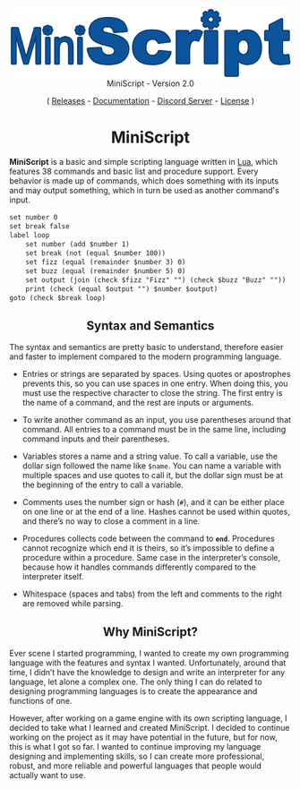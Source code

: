 <div align="center">
        <img width="500" src="media/logo.png" alt="MiniScript">
</div>

<div align="center">
        MiniScript - Version 2.0
</div>

<p align="center">
  ( <a href="">Releases</a> -
  <a href="">Documentation</a> -
  <a href="https://discord.gg/BSe84YHgRx">Discord Server</a> - 
	<a href="">License</a> )
</p>

<div align="center">

# MiniScript

</div>

**MiniScript** is a basic and simple scripting language written in [Lua](https://www.lua.org/), which features 38 commands and basic list and procedure support. Every behavior is made up of commands, which does something with its inputs and may output something, which in turn be used as another command's input.

```
set number 0
set break false
label loop
	set number (add $number 1)
	set break (not (equal $number 100))
	set fizz (equal (remainder $number 3) 0)
	set buzz (equal (remainder $number 5) 0)
	set output (join (check $fizz "Fizz" "") (check $buzz "Buzz" ""))
	print (check (equal $output "") $number $output)
goto (check $break loop)
```

<div align="center">

## Syntax and Semantics

</div>

The syntax and semantics are pretty basic to understand, therefore easier and faster to implement compared to the modern programming language.

* Entries or strings are separated by spaces.
Using quotes or apostrophes prevents this, so you can use spaces in one entry.
When doing this, you must use the respective character to close the string.
The first entry is the name of a command, and the rest are inputs or arguments.

* To write another command as an input, you use parentheses around that command.
All entries to a command must be in the same line, including command inputs and their parentheses.

* Variables stores a name and a string value.
To call a variable, use the dollar sign followed the name like `$name`.
You can name a variable with multiple spaces and use quotes to call it,
but the dollar sign must be at the beginning of the entry to call a variable.

* Comments uses the number sign or hash (`#`), and it can be either place on one line or at the end of a line.
Hashes cannot be used within quotes, and there’s no way to close a comment in a line.

* Procedures collects code between the command to **`end`**.
Procedures cannot recognize which end it is theirs, so it’s impossible to define a procedure within a procedure.
Same case in the interpreter’s console, because how it handles commands differently compared to the interpreter itself.

* Whitespace (spaces and tabs) from the left and comments to the right are removed while parsing.

<div align="center">

## Why MiniScript?

</div>

Ever scene I started programming, I wanted to create my own programming language with the features and syntax I wanted.
Unfortunately, around that time, I didn’t have the knowledge to design and write an interpreter for any language, let alone a complex one.
The only thing I can do related to designing programming languages is to create the appearance and functions of one.

However, after working on a game engine with its own scripting language, I decided to take what I learned and created MiniScript.
I decided to continue working on the project as it may have potential in the future, but for now, this is what I got so far.
I wanted to continue improving my language designing and implementing skills,
so I can create more professional, robust, and more reliable and powerful languages that people would actually want to use.

